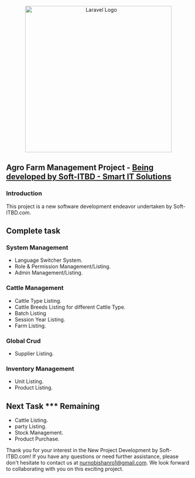<p align="center"><a href="https://soft-itbd.com" target="_blank">
<img src="https://soft-itbd.com/uploads/pPfdJdl0LML9wHXmZxNDgNdYytiJUU-metac09GVC1JVEJELkNPTSAoMSkuZ2lm-.gif" width="400" alt="Laravel Logo"></a></p>


## Agro Farm Management Project -  <a href="https://soft-itbd.com" target="_blank" class="text-decoration-none text-success">Being developed by Soft-ITBD - Smart IT Solutions</a>

### Introduction
This project is a new software development endeavor undertaken by Soft-ITBD.com.

## Complete task
### System Management
- Language Switcher System.
- Role & Permission Management/Listing.
- Admin Management/Listing.

### Cattle Management
- Cattle Type Listing.
- Cattle Breeds Listing for different Cattle Type.
- Batch Listing
- Session Year Listing.
- Farm Listing.

### Global Crud
- Supplier Listing.

### Inventory Management
- Unit Listing.
- Product Listing.



## Next Task *** Remaining

- Cattle Listing.
- party Listing.
- Stock Management.
- Product Purchase.


Thank you for your interest in the New Project Development by Soft-ITBD.com! If you have any questions or need further assistance, please don't hesitate to contact us at nurnobishanro1@gmail.com. We look forward to collaborating with you on this exciting project.
